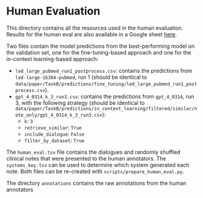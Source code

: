 # Human Evaluation

This directory contains all the resources used in the human evaluation. Results for the human eval are also available in a Google sheet [here](https://docs.google.com/spreadsheets/d/1hDb5rvEGZnkHgYoXJFxtGqTswwCoxxH9kVZ3WcQadR8/edit?usp=sharing).

Two files contain the model predictions from the best-performing model on the validation set, one for the fine-tuning-based approach and one for the in-context learning-based approach:

- `led_large_pubmed_run1_postprocess.csv`: contains the predictions from `led-large-16384-pubmed`, run 1 (should be identical to `data/paper/TaskB/predictions/fine_tuning/led_large_pubmed_run1_postprocess.csv`).
- `gpt_4_0314_k_3_run3.csv`: contains the predictions from `gpt_4_0314`, run 3, with the following strategy (should be identical to `data/paper/TaskB/predictions/in_context_learning/filtered/similar/note_only/gpt_4_0314_k_3_run3.csv`):
    - `k`: `3`
    - `retrieve_similar`: `True`
    - `include_dialogue`: `False`
    - `filter_by_dataset`: `True`

The `human_eval.tsv` file contains the dialogues and randomly shuffled clinical notes that were presented to the human annotators. The `systems_key.tsv` can be used to determine which system generated each note. Both files can be re-created with `scripts/prepare_human_eval.py`.

The directory `annotations` contains the raw annotations from the human annotators